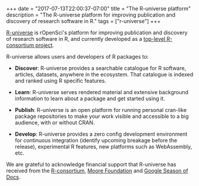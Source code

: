+++
date = "2017-07-13T22:00:37-07:00"
title = "The R-universe platform"
description = "The R-universe platform for improving publication and discovery of research software in R."
tags = ["r-universe"]
+++

[R-universe](https://r-universe.dev/) is rOpenSci's platform for improving publication and discovery of research software in R, and currently developed as a [top-level R-consortium project](https://r-consortium.org/posts/r-universe-named-r-consortiums-newest-top-level-project/).

R-universe allows users and developers of R packages to:

* **Discover**: R-universe provides a searchable catalogue for R software, articles, datasets, anywhere in the ecosystem. That catalogue is indexed and ranked using R specific features.

* **Learn**: R-universe serves rendered material and extensive background information to learn about a package and get started using it.

* **Publish**: R-universe is an open platform for running personal cran-like package repositories to make your work visible and accessible to a big audience, with or without CRAN.

* **Develop**: R-universe provides a zero config development environment for continuous integration (identify upcoming breakage before the release), experimental R features, new platforms such as WebAssembly, etc.

We are grateful to acknowledge financial support that R-universe has received from the [R-consortium](/blog/2024/12/03/r-universe-r-consortium-tlp/), [Moore Foundation](/blog/2019/11/06/scientific-package-ecosystem/) and [Google Season of Docs](/blog/2024/04/12/gsod-announcement/).

